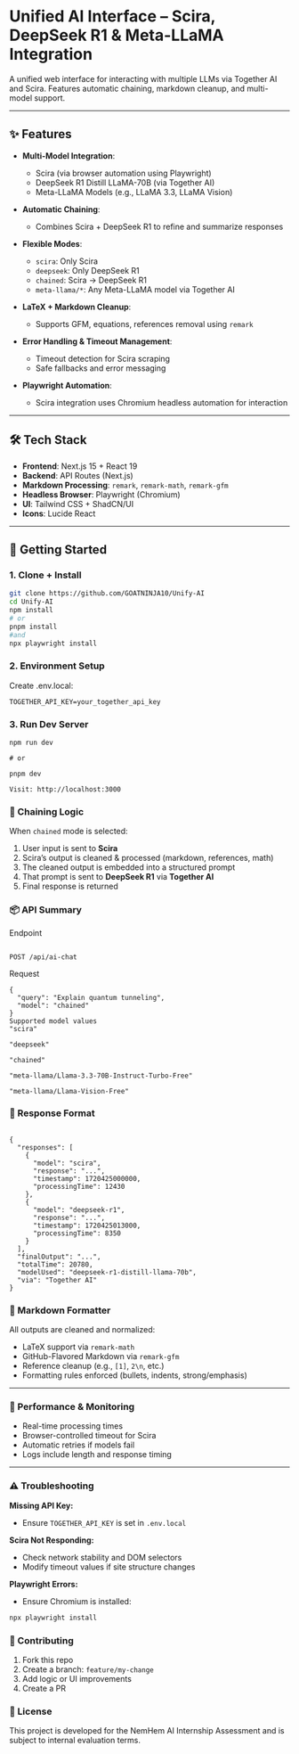 # Unified AI Interface – Scira, DeepSeek R1 & Meta-LLaMA Integration

A unified web interface for interacting with multiple LLMs via Together AI and Scira. Features automatic chaining, markdown cleanup, and multi-model support.

---

## ✨ Features

- **Multi-Model Integration**:
  - Scira (via browser automation using Playwright)
  - DeepSeek R1 Distill LLaMA-70B (via Together AI)
  - Meta-LLaMA Models (e.g., LLaMA 3.3, LLaMA Vision)

- **Automatic Chaining**:
  - Combines Scira + DeepSeek R1 to refine and summarize responses

- **Flexible Modes**:
  - `scira`: Only Scira
  - `deepseek`: Only DeepSeek R1
  - `chained`: Scira → DeepSeek R1
  - `meta-llama/*`: Any Meta-LLaMA model via Together AI

- **LaTeX + Markdown Cleanup**:
  - Supports GFM, equations, references removal using `remark`

- **Error Handling & Timeout Management**:
  - Timeout detection for Scira scraping
  - Safe fallbacks and error messaging

- **Playwright Automation**:
  - Scira integration uses Chromium headless automation for interaction

---

## 🛠 Tech Stack

- **Frontend**: Next.js 15 + React 19
- **Backend**: API Routes (Next.js)
- **Markdown Processing**: `remark`, `remark-math`, `remark-gfm`
- **Headless Browser**: Playwright (Chromium)
- **UI**: Tailwind CSS + ShadCN/UI
- **Icons**: Lucide React

---

## 🚀 Getting Started

### 1. Clone + Install

```bash
git clone https://github.com/GOATNINJA10/Unify-AI
cd Unify-AI
npm install
# or
pnpm install
#and
npx playwright install

```
### 2. Environment Setup

Create .env.local:


```
TOGETHER_API_KEY=your_together_api_key

```
### 3. Run Dev Server

```
npm run dev

# or

pnpm dev

Visit: http://localhost:3000
```
### 🔗 Chaining Logic

When `chained` mode is selected:

1. User input is sent to **Scira**
2. Scira’s output is cleaned & processed (markdown, references, math)
3. The cleaned output is embedded into a structured prompt
4. That prompt is sent to **DeepSeek R1** via **Together AI**
5. Final response is returned

### 📦 API Summary
Endpoint
```

POST /api/ai-chat

```
Request

```
{
  "query": "Explain quantum tunneling",
  "model": "chained"
}
Supported model values
"scira"

"deepseek"

"chained"

"meta-llama/Llama-3.3-70B-Instruct-Turbo-Free"

"meta-llama/Llama-Vision-Free"
```
### 📄 Response Format
```

{
  "responses": [
    {
      "model": "scira",
      "response": "...",
      "timestamp": 1720425000000,
      "processingTime": 12430
    },
    {
      "model": "deepseek-r1",
      "response": "...",
      "timestamp": 1720425013000,
      "processingTime": 8350
    }
  ],
  "finalOutput": "...",
  "totalTime": 20780,
  "modelUsed": "deepseek-r1-distill-llama-70b",
  "via": "Together AI"
}
```
### 📐 Markdown Formatter

All outputs are cleaned and normalized:

- LaTeX support via `remark-math`
- GitHub-Flavored Markdown via `remark-gfm`
- Reference cleanup (e.g., `[1]`, `2\n`, etc.)
- Formatting rules enforced (bullets, indents, strong/emphasis)

---

### 🧪 Performance & Monitoring

- Real-time processing times
- Browser-controlled timeout for Scira
- Automatic retries if models fail
- Logs include length and response timing

---

### ⚠️ Troubleshooting

**Missing API Key:**

- Ensure `TOGETHER_API_KEY` is set in `.env.local`

**Scira Not Responding:**

- Check network stability and DOM selectors  
- Modify timeout values if site structure changes

**Playwright Errors:**

- Ensure Chromium is installed:

```bash
npx playwright install
```
### 🤝 Contributing

1. Fork this repo  
2. Create a branch: `feature/my-change`  
3. Add logic or UI improvements  
4. Create a PR


### 📄 License
This project is developed for the NemHem AI Internship Assessment and is subject to internal evaluation terms.
